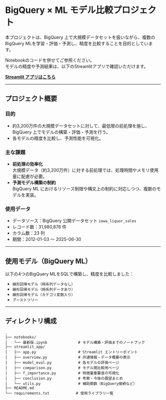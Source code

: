 # BigQuery × ML モデル比較プロジェクト

本プロジェクトは、BigQuery 上で大規模データセットを扱いながら、複数のBigQuery MLを学習・評価・予測し、精度を比較することを目的としています。

Notebookのコードを併せてご参照ください。  
モデルの精度や予測結果は、以下のStreamlitアプリで確認いただけます。

**[Streamlit アプリはこちら](https://iowa-sales-project.streamlit.app/)**

---

## プロジェクト概要

### 目的

- 約3,200万件の大規模データセットに対して、最低限の前処理を施し、BigQuery 上でモデルの構築・評価・予測を行う。
- 各モデルの精度を比較し、予測性能を可視化。

### 主な課題

- **前処理の効率化**  
  大規模データ（約3,200万件）に対する前処理では、処理時間やメモリ使用量に配慮が必要。
- **予測モデル構築の制約**  
  BigQuery ML におけるリソース制限や構文上の制約に対応しつつ、複数のモデルを実装。

### 使用データ

- データソース：BigQuery 公開データセット `iowa_liquor_sales`
- レコード数：31,980,876 件
- カラム数：23 列
- 期間：2012-01-03 〜 2025-06-30

---

## 使用モデル（BigQuery ML）

以下の4つのBigQuery MLをSQLで構築し、精度を比較しました：

- `線形回帰モデル（時系列データなし）`
- `線形回帰モデル（時系列データあり）`
- `線形回帰モデル（カテゴリ変数入り）`
- `ブーストツリー`

---

## ディレクトリ構成


```
.
├── notebooks/
│   └── 最新版.ipynb              # モデル構築・評価までのノートブック
├── streamlit_app/
│   ├── app.py                   # Streamlit エントリーポイント
│   ├── overview.py              # 共通情報・データ概要の表示
│   ├── model_eval.py            # 各モデルの評価ページ
│   ├── comparison.py            # モデル間比較用ページ
│   ├── f_importance.py          # 特徴量重要度の可視化
│   ├── conclusion.py            # 考察・今後の展望まとめ
│   └── utils.py                 # 補助関数（BigQuery接続など）
├── README.md
└── requirements.txt            # 使用ライブラリ一覧
```


